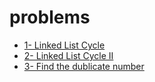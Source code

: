 # problems

- [1- Linked List Cycle](https://leetcode.com/problems/linked-list-cycle)
- [2- Linked List Cycle II](https://leetcode.com/problems/linked-list-cycle-ii/)
- [3- Find the dublicate number](https://leetcode.com/problems/find-the-duplicate-number/)